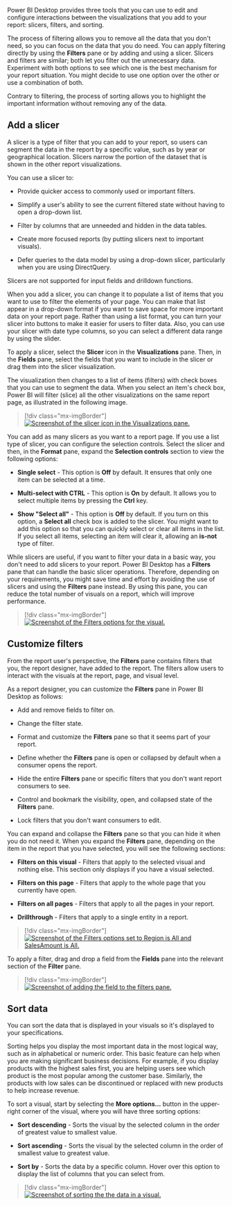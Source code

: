 Power BI Desktop provides three tools that you can use to edit and configure interactions between the visualizations that you add to your report: slicers, filters, and sorting.

The process of filtering allows you to remove all the data that you don't need, so you can focus on the data that you do need. You can apply filtering directly by using the **Filters** pane or by adding and using a slicer. Slicers and filters are similar; both let you filter out the unnecessary data. Experiment with both options to see which one is the best mechanism for your report situation. You might decide to use one option over the other or use a combination of both.

Contrary to filtering, the process of sorting allows you to highlight the important information without removing any of the data.

## Add a slicer

A slicer is a type of filter that you can add to your report, so users can segment the data in the report by a specific value, such as by year or geographical location. Slicers narrow the portion of the dataset that is shown in the other report visualizations.

You can use a slicer to:

-   Provide quicker access to commonly used or important filters.

-   Simplify a user's ability to see the current filtered state without having to open a drop-down list.

-   Filter by columns that are unneeded and hidden in the data tables.

-   Create more focused reports (by putting slicers next to important visuals).

-   Defer queries to the data model by using a drop-down slicer, particularly when you are using DirectQuery.

Slicers are not supported for input fields and drilldown functions.

When you add a slicer, you can change it to populate a list of items that you want to use to filter the elements of your page. You can make that list appear in a drop-down format if you want to save space for more important data on your report page. Rather than using a list format, you can turn your slicer into buttons to make it easier for users to filter data. Also, you can use your slicer with date type columns, so you can select a different data range by using the slider.

To apply a slicer, select the **Slicer** icon in the **Visualizations** pane. Then, in the **Fields** pane, select the fields that you want to include in the slicer or drag them into the slicer visualization.

The visualization then changes to a list of items (filters) with check boxes that you can use to segment the data. When you select an item's check box, Power BI will filter (slice) all the other visualizations on the same report page, as illustrated in the following image.

> [!div class="mx-imgBorder"]
> [![Screenshot of the slicer icon in the Visualizations pane.](../media/8-use-slicer-ss.png)](../media/8-use-slicer-ss.png#lightbox)

You can add as many slicers as you want to a report page. If you use a list type of slicer, you can configure the selection controls. Select the slicer and then, in the **Format** pane, expand the **Selection controls** section to view the following options:

-   **Single select** - This option is **Off** by default. It ensures that only one item can be selected at a time.

-   **Multi-select with CTRL** - This option is **On** by default. It allows you to select multiple items by pressing the **Ctrl** key.

-   **Show "Select all"** - This option is **Off** by default. If you turn on this option, a **Select all** check box is added to the slicer. You might want to add this option so that you can quickly select or clear all items in the list. If you select all items, selecting an item will clear it, allowing an **is-not** type of filter.

While slicers are useful, if you want to filter your data in a basic way, you don't need to add slicers to your report. Power BI Desktop has a **Filters** pane that can handle the basic slicer operations. Therefore, depending on your requirements, you might save time and effort by avoiding the use of slicers and using the **Filters** pane instead. By using this pane, you can reduce the total number of visuals on a report, which will improve performance.

> [!div class="mx-imgBorder"]
> [![Screenshot of the Filters options for the visual.](../media/8-configure-slicer-controls-ss.png)](../media/8-configure-slicer-controls-ss.png#lightbox)



## Customize filters

From the report user's perspective, the **Filters** pane contains filters that you, the report designer, have added to the report. The filters allow users to interact with the visuals at the report, page, and visual level.

As a report designer, you can customize the **Filters** pane in Power BI Desktop as follows:

-   Add and remove fields to filter on.

-   Change the filter state.

-   Format and customize the **Filters** pane so that it seems part of your report.

-   Define whether the **Filters** pane is open or collapsed by default when a consumer opens the report.

-   Hide the entire **Filters** pane or specific filters that you don't want report consumers to see.

-   Control and bookmark the visibility, open, and collapsed state of the **Filters** pane.

-   Lock filters that you don't want consumers to edit.

You can expand and collapse the **Filters** pane so that you can hide it when you do not need it. When you expand the **Filters** pane, depending on the item in the report that you have selected, you will see the following sections:

-   **Filters on this visual** - Filters that apply to the selected visual and nothing else. This section only displays if you have a visual selected.

-   **Filters on this page** - Filters that apply to the whole page that you currently have open.

-   **Filters on all pages** - Filters that apply to all the pages in your report.

-   **Drillthrough** - Filters that apply to a single entity in a report.

> [!div class="mx-imgBorder"]
> [![Screenshot of the Filters options set to Region is All and SalesAmount is All.](../media/8-configure-filter-options-ss.png)](../media/8-configure-filter-options-ss.png#lightbox)

To apply a filter, drag and drop a field from the **Fields** pane into the relevant section of the **Filter** pane.

> [!div class="mx-imgBorder"]
> [![Screenshot of adding the field to the filters pane.](../media/8-add-field-filters-pane-ssm.png)](../media/8-add-field-filters-pane-ssm.png#lightbox)

## Sort data

You can sort the data that is displayed in your visuals so it's displayed to your specifications.

Sorting helps you display the most important data in the most logical way, such as in alphabetical or numeric order. This basic feature can help when you are making significant business decisions. For example, if you display products with the highest sales first, you are helping users see which product is the most popular among the customer base. Similarly, the products with low sales can be discontinued or replaced with new products to help increase revenue.

To sort a visual, start by selecting the **More options...** button in the upper-right corner of the visual, where you will have three sorting options:

-   **Sort descending** - Sorts the visual by the selected column in the order of greatest value to smallest value.

-   **Sort ascending** - Sorts the visual by the selected column in the order of smallest value to greatest value.

-   **Sort by** - Sorts the data by a specific column. Hover over this option to display the list of columns that you can select from.

> [!div class="mx-imgBorder"]
> [![Screenshot of sorting the the data in a visual.](../media/8-sort-visual-data-ss.png)](../media/8-sort-visual-data-ss.png#lightbox)
